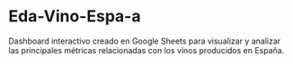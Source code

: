 # Eda-Vino-Espa-a
Dashboard interactivo creado en Google Sheets para visualizar y analizar las principales métricas relacionadas con los vinos producidos en España.
